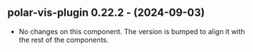   ## polar-vis-plugin 0.22.2 - (2024-09-03)
  
  * No changes on this component. The version is bumped to align it
    with the rest of the components.
